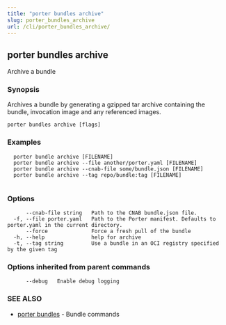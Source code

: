 ```yaml
---
title: "porter bundles archive"
slug: porter_bundles_archive
url: /cli/porter_bundles_archive/
---
```

## porter bundles archive

Archive a bundle

### Synopsis

Archives a bundle by generating a gzipped tar archive containing the bundle, invocation image and any referenced images.

```
porter bundles archive [flags]
```

### Examples

```
  porter bundle archive [FILENAME]
  porter bundle archive --file another/porter.yaml [FILENAME]
  porter bundle archive --cnab-file some/bundle.json [FILENAME]
  porter bundle archive --tag repo/bundle:tag [FILENAME]
		  
```

### Options

```
      --cnab-file string   Path to the CNAB bundle.json file.
  -f, --file porter.yaml   Path to the Porter manifest. Defaults to porter.yaml in the current directory.
      --force              Force a fresh pull of the bundle
  -h, --help               help for archive
  -t, --tag string         Use a bundle in an OCI registry specified by the given tag
```

### Options inherited from parent commands

```
      --debug   Enable debug logging
```

### SEE ALSO

* [porter bundles](/cli/porter_bundles/)	 - Bundle commands

